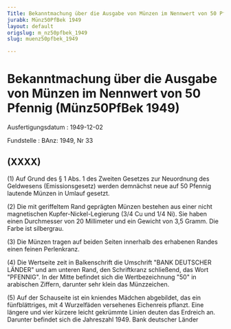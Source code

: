```yaml
---
Title: Bekanntmachung über die Ausgabe von Münzen im Nennwert von 50 Pfennig
jurabk: Münz50PfBek 1949
layout: default
origslug: m_nz50pfbek_1949
slug: muenz50pfbek_1949

---
```


# Bekanntmachung über die Ausgabe von Münzen im Nennwert von 50 Pfennig (Münz50PfBek 1949)

Ausfertigungsdatum
:   1949-12-02

Fundstelle
:   BAnz: 1949, Nr 33

## (XXXX)

(1) Auf Grund des § 1 Abs. 1 des Zweiten Gesetzes zur Neuordnung des
Geldwesens (Emissionsgesetz) werden demnächst neue auf 50 Pfennig
lautende Münzen in Umlauf gesetzt.

(2) Die mit geriffeltem Rand geprägten Münzen bestehen aus einer nicht
magnetischen Kupfer-Nickel-Legierung (3/4 Cu und 1/4 Ni). Sie haben
einen Durchmesser von 20 Millimeter und ein Gewicht von 3,5 Gramm. Die
Farbe ist silbergrau.

(3) Die Münzen tragen auf beiden Seiten innerhalb des erhabenen Randes
einen feinen Perlenkranz.

(4) Die Wertseite zeit in Balkenschrift die Umschrift "BANK DEUTSCHER
LÄNDER" und am unteren Rand, den Schriftkranz schließend, das Wort
"PFENNIG". In der Mitte befindet sich die Wertbezeichnung "50" in
arabischen Ziffern, darunter sehr klein das Münzzeichen.

(5) Auf der Schauseite ist ein kniendes Mädchen abgebildet, das ein
fünfblättriges, mit 4 Wurzelfäden versehenes Eichenreis pflanzt. Eine
längere und vier kürzere leicht gekrümmte Linien deuten das Erdreich
an. Darunter befindet sich die Jahreszahl 1949.
Bank deutscher Länder

